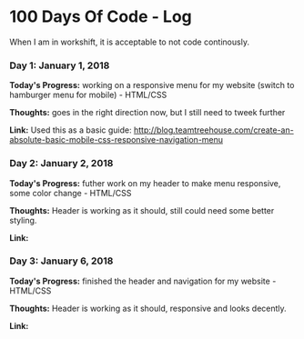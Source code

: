# 100 Days Of Code - Log

When I am in workshift, it is acceptable to not code continously.

### Day 1: January 1, 2018

**Today's Progress:** working on a responsive menu for my website (switch to hamburger menu for mobile) - HTML/CSS

**Thoughts:** goes in the right direction now, but I still need to tweek further

**Link:** Used this as a basic guide: http://blog.teamtreehouse.com/create-an-absolute-basic-mobile-css-responsive-navigation-menu

### Day 2: January 2, 2018

**Today's Progress:** futher work on my header to make menu responsive, some color change - HTML/CSS

**Thoughts:** Header is working as it should, still could need some better styling.

**Link:** 

### Day 3: January 6, 2018

**Today's Progress:** finished the header and navigation for my website - HTML/CSS

**Thoughts:** Header is working as it should, responsive and looks decently.

**Link:** 
